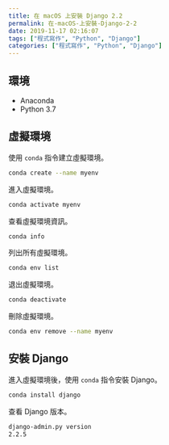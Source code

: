 ```yaml
---
title: 在 macOS 上安裝 Django 2.2
permalink: 在-macOS-上安裝-Django-2-2
date: 2019-11-17 02:16:07
tags: ["程式寫作", "Python", "Django"]
categories: ["程式寫作", "Python", "Django"]
---
```


## 環境

- Anaconda
- Python 3.7

## 虛擬環境

使用 `conda` 指令建立虛擬環境。

```BASH
conda create --name myenv
```

進入虛擬環境。

```BASH
conda activate myenv
```

查看虛擬環境資訊。

```BASH
conda info
```

列出所有虛擬環境。

```BASH
conda env list
```

退出虛擬環境。

```BASH
conda deactivate
```

刪除虛擬環境。

```BASH
conda env remove --name myenv
```

## 安裝 Django

進入虛擬環境後，使用 `conda` 指令安裝 Django。

```BASH
conda install django
```

查看 Django 版本。

```BASH
django-admin.py version
2.2.5
```
